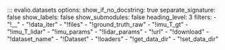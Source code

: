 ::: evalio.datasets
    options:
        show_if_no_docstring: true
        separate_signature: false
        show_labels: false
        show_submodules: false
        heading_level: 3
        filters:
            - "!__"
            - "!data_iter"
            - "!files"
            - "!ground_truth_raw"
            - "!imu_T_gt"
            - "!imu_T_lidar"
            - "!imu_params"
            - "!lidar_params"
            - "!url"
            - "!download"
            - "!dataset_name"
            - "!Dataset"
            - "!loaders"
            - "!get_data_dir"
            - "!set_data_dir"
